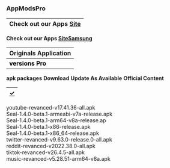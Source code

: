 ### AppModsPro 

|Check out our Apps [Site](https://github.com/Gustavo112603/seal/releases/tag/Seal)
|----------------------------------------------------------------------------------------|
 **Check out our Apps [SiteSamsung](https://github.com/Gustavo112603/seal/releases/tag/Samsung)**


|Originals Application
|-------------------------|
 <font color="#000000">**versions Pro**</font>|
 **apk packages**
 **Download**
 **Update As Available**
 **Official Content**



|[✓](Real.Drum-v10.19.0-all.apk)  
|-------------------------------------------|
youtube-revanced-v17.41.36-all.apk  
Seal-1.4.0-beta.1-armeabi-v7a-release.apk   
Seal-1.4.0-beta.1-arm64-v8a-release.ap  
Seal-1.4.0-beta.1-x86-release.apk  
Seal-1.4.0-beta.1-x86_64-release.apk  
twitter-revanced-v9.63.0-release.0-all.apk  
reddit-revanced-v2022.38.0-all.apk  
tiktok-revanced-v26.4.5-all.apk  
music-revanced-v5.28.51-arm64-v8a.apk


